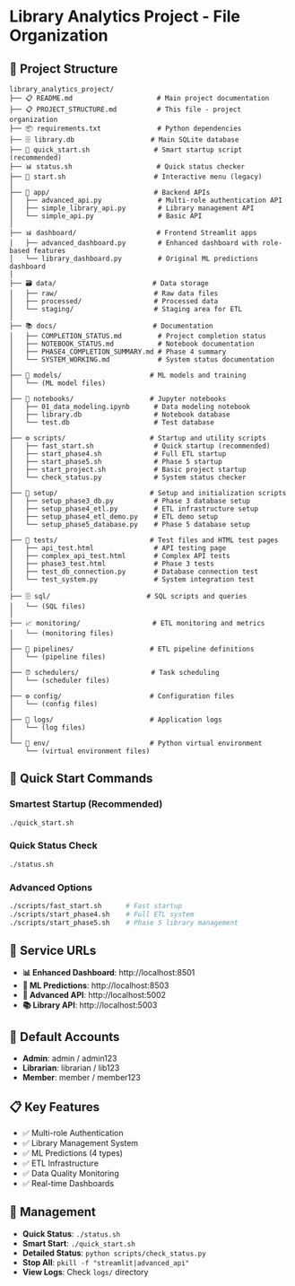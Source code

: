 # Library Analytics Project - File Organization

## 📁 Project Structure

```
library_analytics_project/
├── 📋 README.md                     # Main project documentation
├── 📋 PROJECT_STRUCTURE.md          # This file - project organization
├── 📦 requirements.txt              # Python dependencies
├── 🗄️ library.db                   # Main SQLite database
├── 🚀 quick_start.sh                # Smart startup script (recommended)
├── 📊 status.sh                     # Quick status checker
├── 🔧 start.sh                      # Interactive menu (legacy)
│
├── 📱 app/                          # Backend APIs
│   ├── advanced_api.py              # Multi-role authentication API
│   ├── simple_library_api.py        # Library management API
│   └── simple_api.py                # Basic API
│
├── 📊 dashboard/                    # Frontend Streamlit apps
│   ├── advanced_dashboard.py        # Enhanced dashboard with role-based features
│   └── library_dashboard.py         # Original ML predictions dashboard
│
├── 🗃️ data/                        # Data storage
│   ├── raw/                        # Raw data files
│   ├── processed/                  # Processed data
│   └── staging/                    # Staging area for ETL
│
├── 📚 docs/                        # Documentation
│   ├── COMPLETION_STATUS.md         # Project completion status
│   ├── NOTEBOOK_STATUS.md           # Notebook documentation
│   ├── PHASE4_COMPLETION_SUMMARY.md # Phase 4 summary
│   └── SYSTEM_WORKING.md            # System status documentation
│
├── 🤖 models/                      # ML models and training
│   └── (ML model files)
│
├── 📓 notebooks/                   # Jupyter notebooks
│   ├── 01_data_modeling.ipynb      # Data modeling notebook
│   ├── library.db                  # Notebook database
│   └── test.db                     # Test database
│
├── ⚙️ scripts/                     # Startup and utility scripts
│   ├── fast_start.sh               # Quick startup (recommended)
│   ├── start_phase4.sh             # Full ETL startup
│   ├── start_phase5.sh             # Phase 5 startup
│   ├── start_project.sh            # Basic project startup
│   └── check_status.py             # System status checker
│
├── 🔧 setup/                       # Setup and initialization scripts
│   ├── setup_phase3_db.py          # Phase 3 database setup
│   ├── setup_phase4_etl.py         # ETL infrastructure setup
│   ├── setup_phase4_etl_demo.py    # ETL demo setup
│   └── setup_phase5_database.py    # Phase 5 database setup
│
├── 🧪 tests/                       # Test files and HTML test pages
│   ├── api_test.html               # API testing page
│   ├── complex_api_test.html       # Complex API tests
│   ├── phase3_test.html            # Phase 3 tests
│   ├── test_db_connection.py       # Database connection test
│   └── test_system.py              # System integration test
│
├── 🗄️ sql/                        # SQL scripts and queries
│   └── (SQL files)
│
├── 📈 monitoring/                  # ETL monitoring and metrics
│   └── (monitoring files)
│
├── 🔄 pipelines/                   # ETL pipeline definitions
│   └── (pipeline files)
│
├── ⏰ schedulers/                  # Task scheduling
│   └── (scheduler files)
│
├── ⚙️ config/                      # Configuration files
│   └── (config files)
│
├── 📝 logs/                        # Application logs
│   └── (log files)
│
└── 🐍 env/                         # Python virtual environment
    └── (virtual environment files)
```

## 🚀 Quick Start Commands

### Smartest Startup (Recommended)
```bash
./quick_start.sh
```

### Quick Status Check
```bash
./status.sh
```

### Advanced Options
```bash
./scripts/fast_start.sh      # Fast startup
./scripts/start_phase4.sh    # Full ETL system
./scripts/start_phase5.sh    # Phase 5 library management
```

## 🔗 Service URLs

- **📊 Enhanced Dashboard**: http://localhost:8501
- **🤖 ML Predictions**: http://localhost:8503
- **🔧 Advanced API**: http://localhost:5002
- **📚 Library API**: http://localhost:5003

## 👥 Default Accounts

- **Admin**: admin / admin123
- **Librarian**: librarian / lib123
- **Member**: member / member123

## 📋 Key Features

- ✅ Multi-role Authentication
- ✅ Library Management System
- ✅ ML Predictions (4 types)
- ✅ ETL Infrastructure
- ✅ Data Quality Monitoring
- ✅ Real-time Dashboards

## 🔧 Management

- **Quick Status**: `./status.sh`
- **Smart Start**: `./quick_start.sh`  
- **Detailed Status**: `python scripts/check_status.py`
- **Stop All**: `pkill -f "streamlit|advanced_api"`
- **View Logs**: Check `logs/` directory
